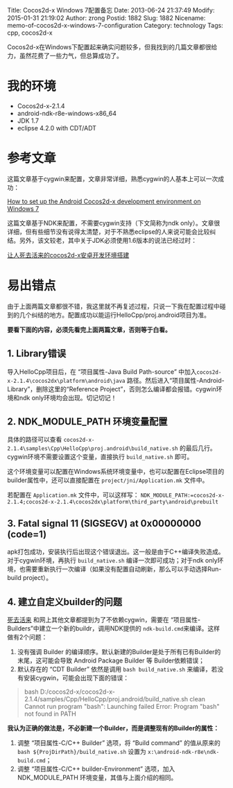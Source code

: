 Title: Cocos2d-x Windows 7配置备忘
Date: 2013-06-24 21:37:49
Modify: 2015-01-31 21:19:02
Author: zrong
Postid: 1882
Slug: 1882
Nicename: memo-of-cocos2d-x-windows-7-configuration
Category: technology
Tags: cpp, cocos2d-x

Cocos2d-x在Windows下配置起来确实问题较多，但我找到的几篇文章都很给力，虽然花费了一些力气，但总算成功了。

# 我的环境

-   Cocos2d-x-2.1.4
-   android-ndk-r8e-windows-x86\_64
-   JDK 1.7
-   eclipse 4.2.0 with CDT/ADT

# 参考文章

这篇文章基于cygwin来配置，文章非常详细，熟悉cygwin的人基本上可以一次成功：

[How to set up the Android Cocos2d-x development environment on Windows 7](http://www.cocos2d-x.org/projects/cocos2d-x/wiki/How_to_set_up_the_android_cocos2d-x_development_environment_on_Windows_7)

这篇文章基于NDK来配置，不需要cygwin支持（下文简称为ndk only）。文章很详细，但有些细节没有说得太清楚，对于不熟悉eclipse的人来说可能会比较纠结。另外，该文较老，其中关于JDK必须使用1.6版本的说法已经过时：

[让人死去活来的cocos2d-x安卓开发环境搭建](http://www.cnblogs.com/ybgame/archive/2012/06/07/2540693.html)

<!--more-->
# 易出错点

由于上面两篇文章都很不错，我这里就不再复述过程，只说一下我在配置过程中碰到的几个纠结的地方。配置成功以能运行HelloCpp/proj.android项目为准。

**要看下面的内容，必须先看完上面两篇文章，否则等于白看。**

## 1. Library错误

导入HelloCpp项目后，在 “项目属性-Java Build Path-source” 中加入`cocos2d-x-2.1.4\cocos2dx\platform\android\java` 路径。然后进入“项目属性-Android-Library”，删除这里的“Reference Project”，否则怎么编译都会报错。cygwin环境和ndk only环境均会出现。切记切记！

## 2. NDK\_MODULE\_PATH 环境变量配置

具体的路径可以查看 `cocos2d-x-2.1.4\samples\Cpp\HelloCpp\proj.android\build_native.sh` 的最后几行。cygwin环境不需要设置这个变量，直接执行 `build_native.sh` 即可。

这个环境变量可以配置在Windows系统环境变量中，也可以配置在Eclipse项目的builder属性中，还可以直接配置在 `project/jni/Application.mk` 文件中。

若配置在 `Application.mk` 文件中，可以这样写： `NDK_MODULE_PATH:=cocos2d-x-2.1.4;cocos2d-x-2.1.4\cocos2dx\platform\third_party\android\prebuilt`

## 3. Fatal signal 11 (SIGSEGV) at 0x00000000 (code=1)

apk打包成功，安装执行后出现这个错误退出。这一般是由于C++编译失败造成。对于cygwin环境，再执行 `build_native.sh` 编译一次即可成功；对于ndk only环境，也需要重新执行一次编译（如果没有配置自动刷新，那么可以手动选择Run-build project）。

## 4. 建立自定义builder的问题

[死去活来](http://www.cnblogs.com/ybgame/archive/2012/06/07/2540693.html) 和网上其他文章都提到为了不依赖cygwin，需要在 “项目属性-Builders”中建立一个新的buildr，调用NDK提供的 `ndk-build.cmd`来编译。这样做有2个问题：

1.  没有强调 Builder 的编译顺序。默认新建的Builder是处于所有已有Builder的末尾，这可能会导致 Android Package Builder 等 Builder依赖错误；
2.  默认存在的 “CDT Builder” 依然是调用 `bash build_native.sh` 来编译，若没有安装cygwin，可能会出现下面的错误：  

> bash D:/cocos2d-x/cocos2d-x-2.1.4/samples/Cpp/HelloCpp/proj.android/build_native.sh clean Cannot run program "bash": Launching failed Error: Program "bash" not found in PATH

**我认为正确的做法是，不必新建一个Builder，而是调整现有的Builder的属性：**

1.  调整 “项目属性-C/C++ Builder” 选项，将 “Build command” 的值从原来的 `bash ${ProjDirPath}/build_native.sh` 设置为 `x:\android-ndk-r8e\ndk-build.cmd`；
2.  调整 “项目属性-C/C++ builder-Environment” 选项，加入 NDK\_MODULE\_PATH 环境变量，其值与上面介绍的相同。

